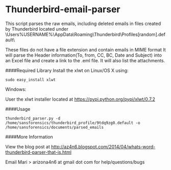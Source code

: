 Thunderbird-email-parser
========================

This script parses the raw emails, including deleted emails in files created by Thunderbird
located under \Users\%USERNAME%\AppData\Roaming\Thunderbird\Profiles\[random].default\

These files do not have a file extension and contain emails in MIME format
It will parse the Header information(To, from, CC, BC, Date and Subject) into an Excel file
and create a link to the .eml file. It will also list the attachments.


####Required Library 
  Install the xlwt on Linux/OS X using:
  
    sudo easy_install xlwt
    
  Windows:
  
  User the xlwt installer located at https://pypi.python.org/pypi/xlwt/0.7.2
      

####Usage

    thunderbird_parser.py -d /home/sansforensics/thunderbird_profile/9tdq9zg0.default -o /home/sansforensics/documents/parsed_emails

####More Information

View the blog post at http://az4n6.blogspot.com/2014/04/whats-word-thunderbird-parser-that-is.html


Email Mari > arizona4n6 at gmail dot com for help/questions/bugs


